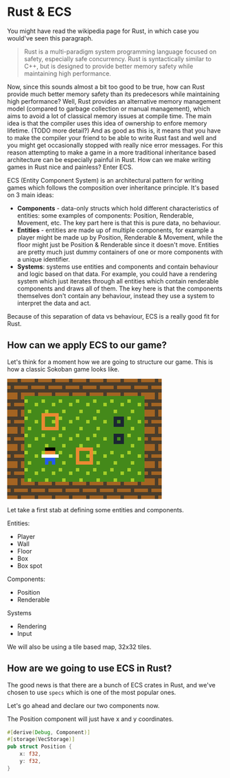 # Rust & ECS

You might have read the wikipedia page for Rust, in which case you would've seen this paragraph.
> Rust is a multi-paradigm system programming language focused on safety, especially safe concurrency. Rust is syntactically similar to C++, but is designed to provide better memory safety while maintaining high performance.

Now, since this sounds almost a bit too good to be true, how can Rust provide much better memory safety than its predecesors while maintaining high performance? Well, Rust provides an alternative memory management model (compared to garbage collection or manual management), which aims to avoid a lot of classical memory issues at compile time. The main idea is that the compiler uses this idea of ownership to enfore memory lifetime. (TODO more detail?) And as good as this is, it means that you have to make the compiler your friend to be able to write Rust fast and well and you might get occasionally stopped with really nice error messages. For this reason attempting to make a game in a more traditional inheritance based architecture can be especially painful in Rust. How can we make writing games in Rust nice and painless? Enter ECS.

ECS (Entity Component System) is an architectural pattern for writing games which follows the composition over inheritance principle. It's based on 3 main ideas:
* **Components** - data-only structs which hold different characteristics of entities: some examples of components: Position, Renderable, Movement, etc. The key part here is that this is pure data, no behaviour.
* **Entities** - entities are made up of multiple components, for example a player might be made up by Position, Renderable & Movement, while the floor might just be Position & Renderable since it doesn't move. Entities are pretty much just dummy containers of one or more components with a unique identifier.
* **Systems**: systems use entities and components and contain behaviour and logic based on that data. For example, you could have a rendering system which just iterates through all entities which contain renderable components and draws all of them. The key here is that the components themselves don't contain any behaviour, instead they use a system to interpret the data and act.

Because of this separation of data vs behaviour, ECS is a really good fit for Rust.

## How can we apply ECS to our game?
Let's think for a moment how we are going to structure our game. This is how a classic Sokoban game looks like.

![Sokoban](./sokoban.gif)

Let take a first stab at defining some entities and components.

Entities:
* Player
* Wall
* Floor
* Box
* Box spot

Components:
* Position
* Renderable

Systems
* Rendering
* Input

We will also be using a tile based map, 32x32 tiles.

## How are we going to use ECS in Rust?
The good news is that there are a bunch of ECS crates in Rust, and we've chosen to use `specs` which is one of the most popular ones. 

Let's go ahead and declare our two components now.

The Position component will just have x and y coordinates.

```rust
#[derive(Debug, Component)]
#[storage(VecStorage)]
pub struct Position {
    x: f32,
    y: f32,
}
```

